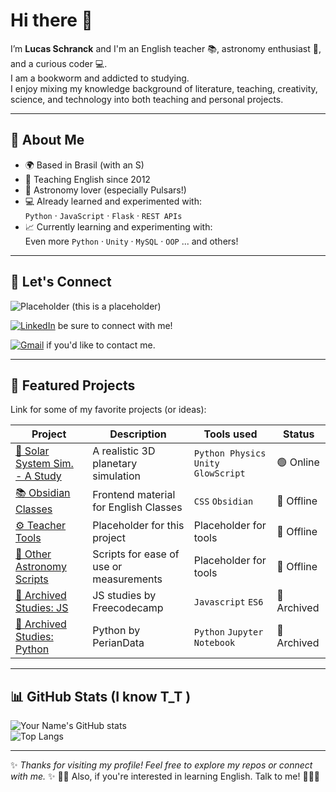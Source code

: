 # Hi there 👋

I’m **Lucas Schranck** and I'm an English teacher 📚, astronomy enthusiast 🔭, and a curious coder 💻.  
I am a bookworm and addicted to studying.</br>
I enjoy mixing my knowledge background of literature, teaching, creativity, science, and technology into both teaching and personal projects.  

---

## 🔹 About Me
- 🌍 Based in Brasil (with an S)
- 📖 Teaching English since 2012
- 🌌 Astronomy lover (especially Pulsars!)  
- 💻 Already learned and experimented with:  
  `Python` · `JavaScript` · `Flask` · `REST APIs`  
- 📈 Currently learning and experimenting with:  
  Even more `Python` · `Unity` · `MySQL` · `OOP` ... and others!
---

## 🔗 Let's Connect
![Placeholder](https://img.shields.io/badge/Website-000?style=for-the-badge&logo=About.me&logoColor=white) (this is a placeholder) 

[![LinkedIn](https://img.shields.io/badge/LinkedIn-0077B5?style=for-the-badge&logo=linkedin&logoColor=white)]([https://linkedin.com/in/your-profile](https://www.linkedin.com/in/lucas-schranck-octaviano-5404b2247)) be sure to connect with me! 

[![Gmail](https://img.shields.io/badge/Email-D14836?style=for-the-badge&logo=gmail&logoColor=white)](mailto:lucaschranck@gmail.com) if you'd like to contact me. 

---

## 🚀 Featured Projects
Link for some of my favorite projects (or ideas):

| Project | Description | Tools used | Status |
|---------|-------------|------------|--------|
| [🔭 Solar System Sim. - A Study](https://github.com/lucas-schranck/solar-system-study) | A realistic 3D planetary simulation  | `Python Physics` `Unity` `GlowScript`  | 🟢 Online |
| [📚 Obsidian Classes](https://github.com/lucas-schranck/placeholder2) | Frontend material for English Classes | `CSS`  `Obsidian` | 🔴 Offline |
| [⚙️ Teacher Tools](https://github.com/lucas-schranck/placeholder3) | Placeholder for this project | Placeholder for tools | 🔴 Offline |
| [🌌 Other Astronomy Scripts](https://github.com/lucas-schranck/placeholder4) | Scripts for ease of use or measurements | Placeholder for tools | 🔴 Offline |
| [📜 Archived Studies: JS](https://github.com/lucas-schranck/JS-Coding-Lessons) | JS studies by Freecodecamp | `Javascript` `ES6` | 📁 Archived |
| [📜 Archived Studies: Python](https://github.com/lucas-schranck/Python-Coding-Lessons) | Python by PerianData | `Python` `Jupyter Notebook` | 📁 Archived |

---

## 📊 GitHub Stats (I know T_T )
![Your Name's GitHub stats](https://github-readme-stats.vercel.app/api?username=lucas-schranck&show_icons=true&theme=radical)  
![Top Langs](https://github-readme-stats.vercel.app/api/top-langs/?username=lucas-schranck&layout=compact&theme=radical)

---

✨ *Thanks for visiting my profile! Feel free to explore my repos or connect with me.* ✨
👨‍🏫 Also, if you're interested in learning English. Talk to me! 🧑🏻‍🎓
